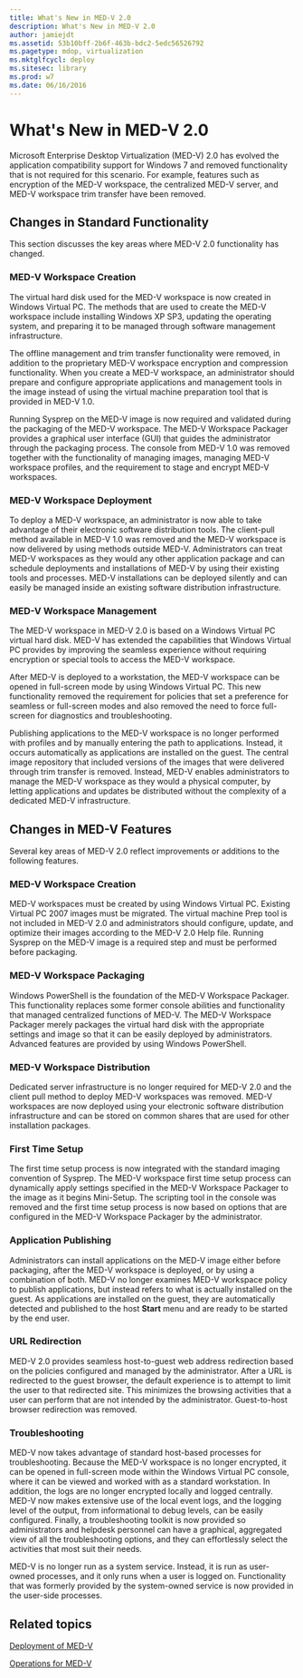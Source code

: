 ```yaml
---
title: What's New in MED-V 2.0
description: What's New in MED-V 2.0
author: jamiejdt
ms.assetid: 53b10bff-2b6f-463b-bdc2-5edc56526792
ms.pagetype: mdop, virtualization
ms.mktglfcycl: deploy
ms.sitesec: library
ms.prod: w7
ms.date: 06/16/2016
---
```



# What's New in MED-V 2.0


Microsoft Enterprise Desktop Virtualization (MED-V) 2.0 has evolved the application compatibility support for Windows 7 and removed functionality that is not required for this scenario. For example, features such as encryption of the MED-V workspace, the centralized MED-V server, and MED-V workspace trim transfer have been removed.

## Changes in Standard Functionality


This section discusses the key areas where MED-V 2.0 functionality has changed.

### MED-V Workspace Creation

The virtual hard disk used for the MED-V workspace is now created in Windows Virtual PC. The methods that are used to create the MED-V workspace include installing Windows XP SP3, updating the operating system, and preparing it to be managed through software management infrastructure.

The offline management and trim transfer functionality were removed, in addition to the proprietary MED-V workspace encryption and compression functionality. When you create a MED-V workspace, an administrator should prepare and configure appropriate applications and management tools in the image instead of using the virtual machine preparation tool that is provided in MED-V 1.0.

Running Sysprep on the MED-V image is now required and validated during the packaging of the MED-V workspace. The MED-V Workspace Packager provides a graphical user interface (GUI) that guides the administrator through the packaging process. The console from MED-V 1.0 was removed together with the functionality of managing images, managing MED-V workspace profiles, and the requirement to stage and encrypt MED-V workspaces.

### MED-V Workspace Deployment

To deploy a MED-V workspace, an administrator is now able to take advantage of their electronic software distribution tools. The client-pull method available in MED-V 1.0 was removed and the MED-V workspace is now delivered by using methods outside MED-V. Administrators can treat MED-V workspaces as they would any other application package and can schedule deployments and installations of MED-V by using their existing tools and processes. MED-V installations can be deployed silently and can easily be managed inside an existing software distribution infrastructure.

### MED-V Workspace Management

The MED-V workspace in MED-V 2.0 is based on a Windows Virtual PC virtual hard disk. MED-V has extended the capabilities that Windows Virtual PC provides by improving the seamless experience without requiring encryption or special tools to access the MED-V workspace.

After MED-V is deployed to a workstation, the MED-V workspace can be opened in full-screen mode by using Windows Virtual PC. This new functionality removed the requirement for policies that set a preference for seamless or full-screen modes and also removed the need to force full-screen for diagnostics and troubleshooting.

Publishing applications to the MED-V workspace is no longer performed with profiles and by manually entering the path to applications. Instead, it occurs automatically as applications are installed on the guest. The central image repository that included versions of the images that were delivered through trim transfer is removed. Instead, MED-V enables administrators to manage the MED-V workspace as they would a physical computer, by letting applications and updates be distributed without the complexity of a dedicated MED-V infrastructure.

## Changes in MED-V Features


Several key areas of MED-V 2.0 reflect improvements or additions to the following features.

### MED-V Workspace Creation

MED-V workspaces must be created by using Windows Virtual PC. Existing Virtual PC 2007 images must be migrated. The virtual machine Prep tool is not included in MED-V 2.0 and administrators should configure, update, and optimize their images according to the MED-V 2.0 Help file. Running Sysprep on the MED-V image is a required step and must be performed before packaging.

### MED-V Workspace Packaging

Windows PowerShell is the foundation of the MED-V Workspace Packager. This functionality replaces some former console abilities and functionality that managed centralized functions of MED-V. The MED-V Workspace Packager merely packages the virtual hard disk with the appropriate settings and image so that it can be easily deployed by administrators. Advanced features are provided by using Windows PowerShell.

### MED-V Workspace Distribution

Dedicated server infrastructure is no longer required for MED-V 2.0 and the client pull method to deploy MED-V workspaces was removed. MED-V workspaces are now deployed using your electronic software distribution infrastructure and can be stored on common shares that are used for other installation packages.

### First Time Setup

The first time setup process is now integrated with the standard imaging convention of Sysprep. The MED-V workspace first time setup process can dynamically apply settings specified in the MED-V Workspace Packager to the image as it begins Mini-Setup. The scripting tool in the console was removed and the first time setup process is now based on options that are configured in the MED-V Workspace Packager by the administrator.

### Application Publishing

Administrators can install applications on the MED-V image either before packaging, after the MED-V workspace is deployed, or by using a combination of both. MED-V no longer examines MED-V workspace policy to publish applications, but instead refers to what is actually installed on the guest. As applications are installed on the guest, they are automatically detected and published to the host **Start** menu and are ready to be started by the end user.

### URL Redirection

MED-V 2.0 provides seamless host-to-guest web address redirection based on the policies configured and managed by the administrator. After a URL is redirected to the guest browser, the default experience is to attempt to limit the user to that redirected site. This minimizes the browsing activities that a user can perform that are not intended by the administrator. Guest-to-host browser redirection was removed.

### Troubleshooting

MED-V now takes advantage of standard host-based processes for troubleshooting. Because the MED-V workspace is no longer encrypted, it can be opened in full-screen mode within the Windows Virtual PC console, where it can be viewed and worked with as a standard workstation. In addition, the logs are no longer encrypted locally and logged centrally. MED-V now makes extensive use of the local event logs, and the logging level of the output, from informational to debug levels, can be easily configured. Finally, a troubleshooting toolkit is now provided so administrators and helpdesk personnel can have a graphical, aggregated view of all the troubleshooting options, and they can effortlessly select the activities that most suit their needs.

MED-V is no longer run as a system service. Instead, it is run as user-owned processes, and it only runs when a user is logged on. Functionality that was formerly provided by the system-owned service is now provided in the user-side processes.

## Related topics


[Deployment of MED-V](deployment-of-med-v.md)

[Operations for MED-V](operations-for-med-v.md)

 

 





